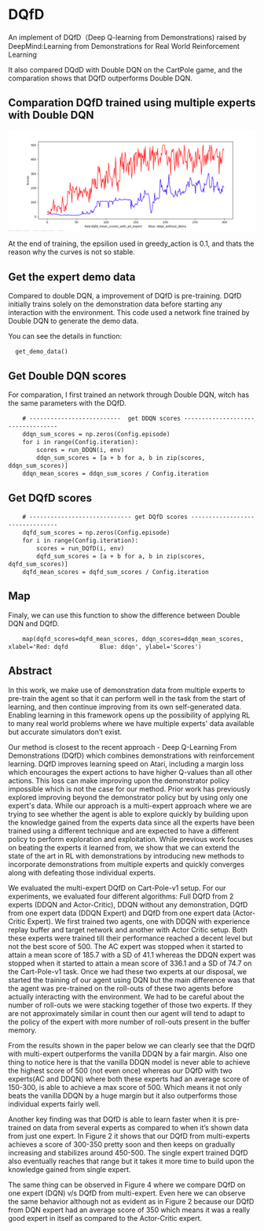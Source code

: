 # DQfD

An implement of DQfD（Deep Q-learning from Demonstrations) raised by DeepMind:Learning from Demonstrations for Real World Reinforcement Learning

It also compared DQdD with Double DQN on the CartPole game, and the comparation shows that DQfD outperforms Double DQN.

## Comparation DQfD trained using multiple experts with Double DQN

![figure_1](/plots/newplots/plt1.png)

At the end of training, the epsilion used in greedy_action is 0.1, and thats the reason why the curves is not so stable.


## Get the expert demo data

Compared to double DQN, a improvement of DQfD is pre-training. DQfD initially trains solely on the demonstration data before starting any interaction with the environment. This code used a network fine trained by Double DQN to generate the demo data.

You can see the details in function:
```
  get_demo_data()
```

## Get Double DQN scores

For comparation, I first trained an network through Double DQN, witch has the same parameters with the DQfD.
```
    # --------------------------  get DDQN scores ----------------------------------
    ddqn_sum_scores = np.zeros(Config.episode)
    for i in range(Config.iteration):
        scores = run_DDQN(i, env)
        ddqn_sum_scores = [a + b for a, b in zip(scores, ddqn_sum_scores)]
    ddqn_mean_scores = ddqn_sum_scores / Config.iteration
```

## Get DQfD scores

```
    # ----------------------------- get DQfD scores --------------------------------
    dqfd_sum_scores = np.zeros(Config.episode)
    for i in range(Config.iteration):
        scores = run_DQfD(i, env)
        dqfd_sum_scores = [a + b for a, b in zip(scores, dqfd_sum_scores)]
    dqfd_mean_scores = dqfd_sum_scores / Config.iteration
```
## Map

Finaly, we can use this function to show the difference between Double DQN and DQfD.
```
    map(dqfd_scores=dqfd_mean_scores, ddqn_scores=ddqn_mean_scores, xlabel='Red: dqfd         Blue: ddqn', ylabel='Scores')
```

## Abstract 

In this work, we make use of demonstration data from multiple experts to pre-train the agent so that it can perform well in the task from the start of learning, and then continue improving from its own self-generated data. Enabling learning in this framework opens up the possibility of applying RL to many real world problems where we have multiple experts' data available but accurate simulators don’t exist.

Our method is closest to the recent approach - Deep Q-Learning  From  Demonstrations  (DQfD)  which  combines demonstrations  with  reinforcement  learning.  DQfD  improves  learning  speed  on  Atari,  including  a  margin  loss which encourages the expert actions to have higher Q-values than all other actions. This loss can make improving upon the demonstrator policy impossible which is not the case for our method. Prior work has previously explored improving beyond the demonstrator policy but by using only one expert's data. While our approach is a multi-expert approach where we are trying to see whether the agent is able to explore quickly by building upon the knowledge gained from the experts data since all the experts have been trained using a different technique and are expected to have a different policy to perform exploration and exploitation. While previous  work  focuses  on  beating  the  experts it learned from, we show that we can extend the state of the art in RL with demonstrations by introducing new methods to incorporate demonstrations from multiple experts and quickly converges along with defeating those individual experts.

We evaluated the multi-expert DQfD on Cart-Pole-v1 setup. For our experiments, we evaluated four different algorithms: Full DQfD from 2 experts (DDQN and Actor-Critic), DDQN without any demonstration, DQfD from one expert data (DDQN Expert) and DQfD from one expert data (Actor-Critic Expert). We first trained two agents, one with DDQN with experience replay buffer and target network and another with Actor Critic setup. Both these experts were trained till their performance reached a decent level but not the best score of 500. The AC expert was stopped when it started to attain a mean score of 185.7 with a SD of 41.1 whereas the DDQN expert was stopped when it started to attain a mean score of 336.1 and a SD of 74.7 on the Cart-Pole-v1 task. Once we had these two experts at our disposal, we started the training of our agent using DQN but the main difference was that the agent was pre-trained on the roll-outs of these two agents before actually interacting with the environment. We had to be careful about the number of roll-outs we were stacking together of those two experts. If they are not approximately similar in count then our agent will tend to adapt to the policy of the expert with more number of roll-outs present in the buffer memory.

From the results shown in the paper below we can clearly see that the  DQfD with multi-expert outperforms the vanilla DDQN by a fair margin.  Also  one  thing  to  notice  here  is  that  the  vanilla DDQN model is never able to achieve the highest score of 500  (not  even  once)  whereas  our  DQfD  with  two  experts(AC and DDQN) where both these experts had an average score  of  150-300,  is  able  to  achieve  a  max  score  of 500. Which means it not only beats the vanilla DDQN by a huge margin but it also outperforms those individual experts fairly well. 

Another key finding was that DQfD is able to learn faster when it is pre-trained on data from several experts as compared to when  it’s  shown  data  from  just  one  expert. In Figure 2 it shows that our DQfD from multi-experts achieves a score of 300-350 pretty soon and then keeps on gradually increasing and stabilizes around 450-500. The single expert trained DQfD also eventually reaches that range but it takes it more time to build upon the knowledge gained from single expert.

The  same  thing  can  be  observed  in  Figure  4  where  we compare DQfD on one expert (DQN) v/s DQfD from multi-expert. Even here we  can observe the same behavior although not as evident as in Figure 2 because our DQfD from DQN expert had an average  score of 350 which means it was a really good expert in itself as compared to the Actor-Critic expert.



